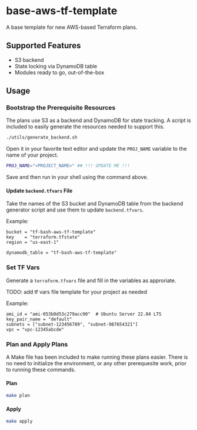# base-aws-tf-template

A base template for new AWS-based Terraform plans.

## Supported Features

* S3 backend
* State locking via DynamoDB table
* Modules ready to go, out-of-the-box

## Usage

### Bootstrap the Prerequisite Resources

The plans use S3 as a backend and DynamoDB for state tracking. A script is included to easily generate the resources needed to support this.

```bash
./utils/generate_backend.sh
```

Open it in your favorite text editor and update the `PROJ_NAME` variable to the name of your project.

```bash
PROJ_NAME="<PROJECT_NAME>" ## !!! UPDATE ME !!!
```

Save and then run in your shell using the command above.

#### Update `backend.tfvars` File

Take the names of the S3 bucket and DynamoDB table from the backend generator script and use them to update `backend.tfvars`.

Example:

```hcl
bucket = "tf-bash-aws-tf-template"
key    = "terraform.tfstate"
region = "us-east-1"

dynamodb_table = "tf-bash-aws-tf-template"
```

### Set TF Vars

Generate a `terraform.tfvars` file and fill in the variables as approriate.

TODO: add tf vars file template for your project as needed

Example:

```hcl
ami_id = "ami-053b0d53c279acc90"  # Ubuntu Server 22.04 LTS
key_pair_name = "default"
subnets = ["subnet-123456789", "subnet-987654321"]
vpc = "vpc-12345abcde"
```

### Plan and Apply Plans

A Make file has been included to make running these plans easier. There is no need to initialize the environment, or any other prerequesite work, prior to running these commands.

#### Plan

```bash
make plan
```

#### Apply

```bash
make apply
```
